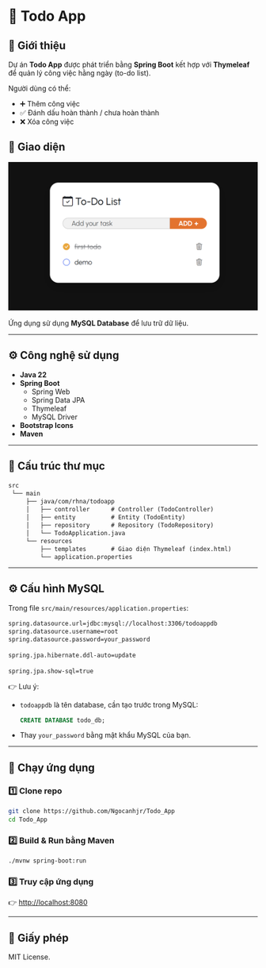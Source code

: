 # 📝 Todo App 

## 📌 Giới thiệu
Dự án **Todo App** được phát triển bằng **Spring Boot** kết hợp với **Thymeleaf** để quản lý công việc hằng ngày (to-do list).  

Người dùng có thể:
- ➕ Thêm công việc
- ✅ Đánh dấu hoàn thành / chưa hoàn thành
- ❌ Xóa công việc

## 📸 Giao diện
![img.png](img.png)

Ứng dụng sử dụng **MySQL Database** để lưu trữ dữ liệu.

---

## ⚙️ Công nghệ sử dụng
- **Java 22**
- **Spring Boot**
  - Spring Web
  - Spring Data JPA
  - Thymeleaf
  - MySQL Driver
- **Bootstrap Icons**
- **Maven**

---

## 📂 Cấu trúc thư mục
```
src
 └── main
     ├── java/com/rhna/todoapp
     │   ├── controller      # Controller (TodoController)
     │   ├── entity          # Entity (TodoEntity)
     │   ├── repository      # Repository (TodoRepository)
     │   └── TodoApplication.java
     └── resources
         ├── templates       # Giao diện Thymeleaf (index.html)
         └── application.properties
```

---

## ⚙️ Cấu hình MySQL

Trong file `src/main/resources/application.properties`:

```properties
spring.datasource.url=jdbc:mysql://localhost:3306/todoappdb
spring.datasource.username=root
spring.datasource.password=your_password

spring.jpa.hibernate.ddl-auto=update

spring.jpa.show-sql=true

```

👉 Lưu ý:
- `todoappdb` là tên database, cần tạo trước trong MySQL:
  ```sql
  CREATE DATABASE todo_db;
  ```
- Thay `your_password` bằng mật khẩu MySQL của bạn.

---

## 🚀 Chạy ứng dụng

### 1️⃣ Clone repo
```bash
git clone https://github.com/Ngocanhjr/Todo_App
cd Todo_App

```

### 2️⃣ Build & Run bằng Maven
```bash
./mvnw spring-boot:run
```

### 3️⃣ Truy cập ứng dụng
👉 [http://localhost:8080](http://localhost:8080)

---

## 📜 Giấy phép
MIT License.
